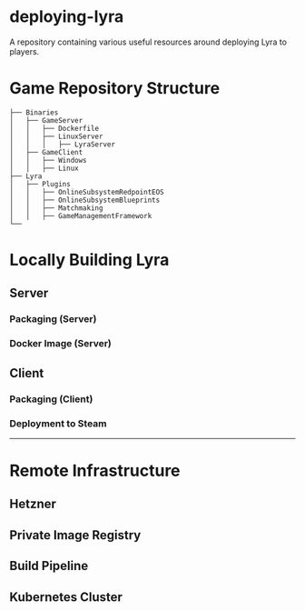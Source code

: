 # deploying-lyra
A repository containing various useful resources around deploying Lyra to players.

# Game Repository Structure
    ├── Binaries
    │   ├── GameServer
    │   │   ├── Dockerfile
    │   │   ├── LinuxServer
    │   │   │   ├── LyraServer
    │   ├── GameClient
    │   │   ├── Windows
    │   │   ├── Linux
    ├── Lyra
    │   ├── Plugins
    │   │   ├── OnlineSubsystemRedpointEOS
    │   │   ├── OnlineSubsystemBlueprints
    │   │   ├── Matchmaking
    │   │   ├── GameManagementFramework
    └──

# Locally Building Lyra

## Server

### Packaging (Server)

### Docker Image (Server)

## Client

### Packaging (Client)

### Deployment to Steam

---

# Remote Infrastructure

## Hetzner

## Private Image Registry

## Build Pipeline

## Kubernetes Cluster
